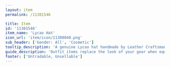 ```yaml
---
layout: item
permalink: /11301546

title: Item
id: '11301546'
item_name: 'Lycao Hat'
icon_url: 'item/icon/11300040.png'
sub_header: ['Gender: All', 'Cosmetic']
tooltip_description: 'A genuine Lycao hat handmade by Leather Craftsman Lavoy.'
guide_description: 'Outfit items replace the look of your gear when equipped.'
footer: ['Untradable, Unsellable']
---
```

